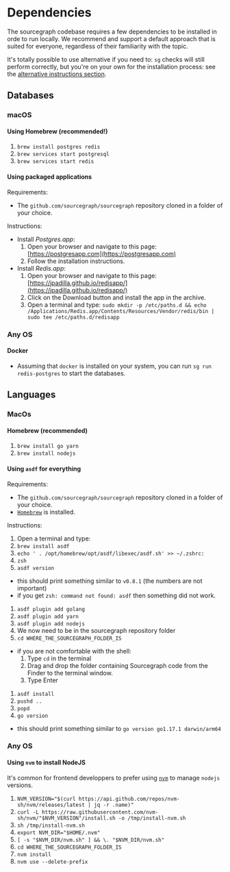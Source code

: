 # Dependencies 

The sourcegraph codebase requires a few dependencies to be installed in orde to run locally. We recommend and support a default approach that is suited for everyone, regardless of their familiarity with the topic. 

It's totally possible to use alternative if you need to: `sg` checks will still perform correctly, but you're on your own for the installation process: see the [alternative instructions section](#alternative-instructions).

## Databases

### macOS

#### Using Homebrew (recommended!)

1. `brew install postgres redis`
1. `brew services start postgresql`
1. `brew services start redis`


#### Using packaged applications

Requirements: 

- The `github.com/sourcegraph/sourcegraph` repository cloned in a folder of your choice.

Instructions:

- Install _Postgres.app_:
  1. Open your browser and navigate to this page: [https://postgresapp.com](https://postgresapp.com)
  1. Follow the installation instructions.
- Install _Redis.app_:
  1. Open your browser and navigate to this page: [https://jpadilla.github.io/redisapp/](https://jpadilla.github.io/redisapp/)
  1. Click on the Download button and install the app in the archive.
  1. Open a terminal and type: `sudo mkdir -p /etc/paths.d && echo /Applications/Redis.app/Contents/Resources/Vendor/redis/bin | sudo tee /etc/paths.d/redisapp`

### Any OS

#### Docker 

- Assuming that `docker` is installed on your system, you can run `sg run redis-postgres`  to start the databases.

## Languages

### MacOs

#### Homebrew (recommended)

1. `brew install go yarn`
1. `brew install nodejs`

#### Using `asdf` for everything
 
Requirements: 

- The `github.com/sourcegraph/sourcegraph` repository cloned in a folder of your choice.
- [`Homebrew`](https://brew.shell) is installed.

Instructions:

1. Open a terminal and type: 
1. `brew install asdf`
1. `echo ' . /opt/homebrew/opt/asdf/libexec/asdf.sh' >> ~/.zshrc:`
1. `zsh`
1. `asdf version`
  - this should print something similar to `v0.8.1` (the numbers are not important) 
  - if you get `zsh: command not found: asdf` then something did not work.
  <!--- TODO replace this with `sg setup2 checks -->
1. `asdf plugin add golang`
1. `asdf plugin add yarn`
1. `asdf plugin add nodejs`
1. We now need to be in the sourcegraph repository folder
1. `cd WHERE_THE_SOURCEGRAPH_FOLDER_IS`
  - if you are not comfortable with the shell:
    1. Type `cd` in the terminal
    1. Drag and drop the folder containing Sourcegraph code from the Finder to the terminal window.
    1. Type Enter
1. `asdf install` 
1. `pushd ..`
1. `popd`
1. `go version`
  - this should print something similar to `go version go1.17.1 darwin/arm64`
  <!--- TODO replace this with `sg setup2 checks -->

### Any OS

#### Using `nvm` to install NodeJS

It's common for frontend developpers to prefer using [`nvm`](https://github.com/nvm-sh/nvm) to manage `nodejs` versions. 

1. `NVM_VERSION="$(curl https://api.github.com/repos/nvm-sh/nvm/releases/latest | jq -r .name)"`
1. `curl -L https://raw.githubusercontent.com/nvm-sh/nvm/"$NVM_VERSION"/install.sh -o /tmp/install-nvm.sh`
1. `sh /tmp/install-nvm.sh`
1. `export NVM_DIR="$HOME/.nvm"`
1. `[ -s "$NVM_DIR/nvm.sh" ] && \. "$NVM_DIR/nvm.sh"`
1. `cd WHERE_THE_SOURCEGRAPH_FOLDER_IS`
1. `nvm install`
1. `nvm use --delete-prefix`

